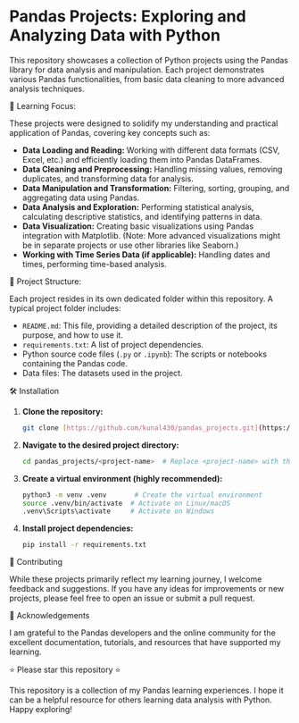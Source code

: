 # Pandas Projects: Exploring and Analyzing Data with Python

This repository showcases a collection of Python projects using the Pandas library for data analysis and manipulation. Each project demonstrates various Pandas functionalities, from basic data cleaning to more advanced analysis techniques.

🚀 Learning Focus:

These projects were designed to solidify my understanding and practical application of Pandas, covering key concepts such as:

*   **Data Loading and Reading:** Working with different data formats (CSV, Excel, etc.) and efficiently loading them into Pandas DataFrames.
*   **Data Cleaning and Preprocessing:** Handling missing values, removing duplicates, and transforming data for analysis.
*   **Data Manipulation and Transformation:** Filtering, sorting, grouping, and aggregating data using Pandas.
*   **Data Analysis and Exploration:** Performing statistical analysis, calculating descriptive statistics, and identifying patterns in data.
*   **Data Visualization:** Creating basic visualizations using Pandas integration with Matplotlib. (Note: More advanced visualizations might be in separate projects or use other libraries like Seaborn.)
*   **Working with Time Series Data (if applicable):** Handling dates and times, performing time-based analysis.

📁 Project Structure:

Each project resides in its own dedicated folder within this repository.  A typical project folder includes:

*   `README.md`: This file, providing a detailed description of the project, its purpose, and how to use it.
*   `requirements.txt`: A list of project dependencies.
*   Python source code files (`.py` or `.ipynb`): The scripts or notebooks containing the Pandas code.
*   Data files: The datasets used in the project.

🛠️ Installation

1.  **Clone the repository:**

    ```bash
    git clone [https://github.com/kunal430/pandas_projects.git](https://github.com/kunal430/pandas_projects.git)
    ```

2.  **Navigate to the desired project directory:**

    ```bash
    cd pandas_projects/<project-name>  # Replace <project-name> with the folder name
    ```

3.  **Create a virtual environment (highly recommended):**

    ```bash
    python3 -m venv .venv       # Create the virtual environment
    source .venv/bin/activate  # Activate on Linux/macOS
    .venv\Scripts\activate     # Activate on Windows
    ```

4.  **Install project dependencies:**

    ```bash
    pip install -r requirements.txt
    ```

🤝 Contributing

While these projects primarily reflect my learning journey, I welcome feedback and suggestions.  If you have any ideas for improvements or new projects, please feel free to open an issue or submit a pull request.

🙏 Acknowledgements

I am grateful to the Pandas developers and the online community for the excellent documentation, tutorials, and resources that have supported my learning.

⭐ Please star this repository ⭐

This repository is a collection of my Pandas learning experiences.  I hope it can be a helpful resource for others learning data analysis with Python.  Happy exploring!

